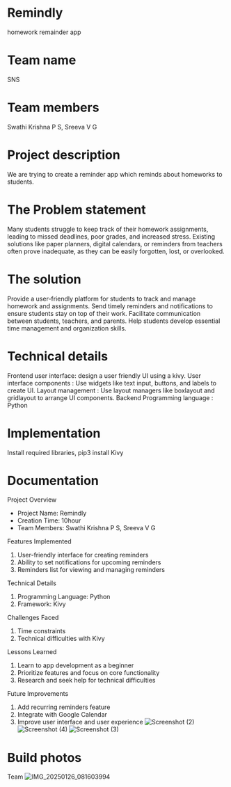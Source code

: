 # Remindly
homework remainder app
# Team name
SNS
# Team members
Swathi Krishna P S,
Sreeva V G
# Project description
We are trying to create a reminder app which reminds about homeworks to students.
# The Problem statement
Many students struggle to keep track of their homework assignments, leading to missed deadlines, poor grades, and increased stress. Existing solutions like paper planners, digital calendars, or reminders from teachers often prove inadequate, as they can be easily forgotten, lost, or overlooked.
# The solution
Provide a user-friendly platform for students to track and manage homework and assignments.
 Send timely reminders and notifications to ensure students stay on top of their work.
 Facilitate communication between students, teachers, and parents.
 Help students develop essential time management and organization skills.
# Technical details
 Frontend 
 user interface: design a user friendly UI using a kivy.
 User interface components : Use widgets like text input, buttons, and labels to create UI.
 Layout management : Use layout managers like boxlayout and gridlayout to arrange UI components.
 Backend
 Programming language : Python
 # Implementation
 Install required libraries, 
 pip3 install Kivy
 # Documentation
Project Overview
- Project Name: Remindly
- Creation Time: 10hour
- Team Members: Swathi Krishna P S, Sreeva V G

Features Implemented
1. User-friendly interface for creating reminders
2. Ability to set notifications for upcoming reminders
3. Reminders list for viewing and managing reminders

Technical Details
1. Programming Language: Python
2. Framework: Kivy


Challenges Faced
1. Time constraints
2. Technical difficulties with Kivy

Lessons Learned
1. Learn to app development as a beginner 
2. Prioritize features and focus on core functionality
3. Research and seek help for technical difficulties

Future Improvements
1. Add recurring reminders feature
2. Integrate with Google Calendar
3. Improve user interface and user experience
![Screenshot (2)](https://github.com/user-attachments/assets/b99339b4-41a4-4676-b493-585682fafc77)
![Screenshot (4)](https://github.com/user-attachments/assets/a038195a-e247-4ddc-a2c0-c1780ace0382)
![Screenshot (3)](https://github.com/user-attachments/assets/74be9229-0371-4732-b108-9f9a9e3cfa64)

# Build photos
Team
![IMG_20250126_081603994](https://github.com/user-attachments/assets/06c5f793-45d0-4d37-8f6c-f3c3d597d697)


